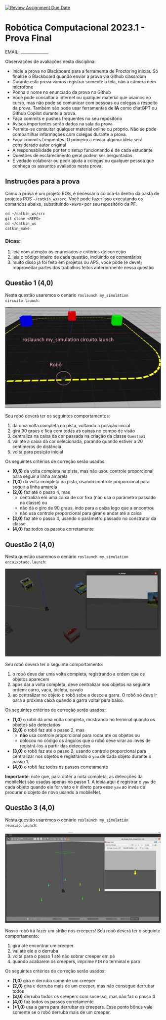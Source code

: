 [![Review Assignment Due Date](https://classroom.github.com/assets/deadline-readme-button-24ddc0f5d75046c5622901739e7c5dd533143b0c8e959d652212380cedb1ea36.svg)](https://classroom.github.com/a/ZpfZNSHv)
# Robótica Computacional 2023.1 - Prova Final

EMAIL: ______________

Observações de avaliações nesta disciplina:

* Inicie a prova no Blackboard para a ferramenta de Proctoring iniciar. Só finalize o Blackboard quando enviar a prova via Github classroom
* Durante esta prova vamos registrar somente a tela, não a câmera nem microfone
* Ponha o nome no enunciado da prova no Github
* Você pode consultar a internet ou qualquer material que usamos no curso, mas não pode se comunicar com pessoas ou colegas a respeito da prova. Também não pode usar ferramentas de **IA** como chatGPT ou Github Copilot durante a prova.
* Faça commits e pushes frequentes no seu repositório
* Avisos importantes serão dados na sala da prova
* Permite-se consultar qualquer material online ou próprio. Não se pode compartilhar informações com colegas durante a prova.
* Faça commits frequentes. O primeiro a enviar alguma ideia será considerado autor original
* A responsabilidade por ter o *setup* funcionando é de cada estudante
* Questões de esclarecimento geral podem ser perguntadas
* É vedado colaborar ou pedir ajuda a colegas ou qualquer pessoa que conheça os assuntos avaliados nesta prova.



## Instruções para a prova

Como a prova é um projeto ROS, é necessário colocá-la dentro da pasta de projetos ROS `~/catkin_ws/src`. Você pode fazer isso executando os comandos abaixo, substituindo `<REPO>` por seu repositório da PF.

```
cd ~/catkin_ws/src
git clone <REPO>
cd ~/catkin_ws
catkin_make
```

### Dicas:

1. leia com atenção os enunciados e critérios de correção
1. leia o código inteiro de cada questão, incluindo os comentários
2. muito disso já foi feito em projetos ou APS, você pode (e deve!) reaproveitar partes dos trabalhos feitos anteriormente nessa questão


## Questão 1 (4,0)

Nesta questão usaremos o cenário `roslaunch my_simulation circuito.launch`:

![](circuito.jpg)

Seu robô deverá ter os seguintes comportamentos:

1. dá uma volta completa na pista, voltando a posição inicial
2. gira 90 graus e fica com todas as caixas no campo de visão
3. centraliza na caixa da cor passada na criação da classe `Questao1`
4. vai até a caixa da cor selecionada, parando quando estiver a 20 centímeros de distância
5. volta para posição inicial

Os seguintes critérios de correção serão usados

* **(0,5)** dá volta completa na pista, mas não usou controle proporcional para seguir a linha amarela
* **(1,0)** dá volta completa na pista, usando controle proporcional para seguir a linha amarela
* **(2,0)** faz até o passo 4, mas 
	* centraliza em uma caixa de cor fixa (não usa o parâmetro passado na classe) ou 
	* não dá o giro de 90 graus, indo para a caixa logo que a encontrou
	* não usa controle proporcional para girar e andar até a caixa
* **(3,0)** faz até o passo 4, usando o parâmetro passado no construtor da classe
* **(4,0)** faz todos os passos corretamente 

## Questão 2 (4,0)

Nesta questão usaremos o cenário `roslaunch my_simulation encaixotado.launch`:

![](gaz_cubos.png)

Seu robô deverá ter o seguinte comportamento:

1. o robô deve dar uma volta completa, registrando a ordem que os objetos aparecem
2. após dar a volta completa, deve centralizar nos objetos na seguinte ordem: carro, vaca, bicleta, cavalo
3. ao centralizar no objeto o robô sobe e desce a garra. O robô só deve ir para a próxima caixa quando a garra voltar para baixo.

Os seguintes critérios de correção serão usados:

* **(1,0)** o robô dá uma volta completa, mostrando no terminal quando os objetos são detectados
* **(2,0)** o robô faz até o passo 2, mas
	* **não** usa controle proporcional para rodar até os objetos ou
	* colocou no código os ângulos que o robô deve virar ao invés de registrá-los a partir das detecções
* **(3,0)** o robô faz até o passo 2, usando controle proporcional para centralizar nos objetos e registrando o `yaw` de cada objeto durante o passo 1. 
* **(4,0)** o robô faz todos os passos corretamente

**Importante**: note que, para obter a nota completa, as detecções da mobileNet são usadas apenas no passo 1. A ideia aqui é registrar o `yaw` de cada objeto quando ele for visto e ir direto para esse `yaw` ao invés de procurar o objeto de novo usando a mobileNet.

## Questão 3 (4,0)


Nesta questão usaremos o cenário `roslaunch my_simulation reuniao.launch`:

![](reuniao.png)

Nosso robô irá fazer um strike nos creepers! Seu robô deverá ter o seguinte comportamento:

1. gira até encontrar um creeper
2. vai até ele e o derruba
3. volta para o passo 1 até não sobrar creeper em pé
4. quando acabarem os creepers, imprime `FIM` no terminal e para

Os seguintes critérios de correção serão usados:

* **(1,0)** gira e derruba somente um creeper
* **(2,0)** gira e derruba mais de um creeper, mas não consegue derrubar todos
* **(3,0)** derruba todos os creepers com sucesso, mas não faz o passo 4
* **(4,0)** faz todos os passos corretamente
* **(+1,0)** usa a garra para derrubar os creepers. Esse ponto bônus vale somente se o robô derruba mais de um creeper.









